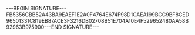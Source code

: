 ---BEGIN SIGNATURE---FB5356CBB52A43BA9EAEF1E2A0F4764E674F98D1CAEA199BCC9BF8CED96501331C819EB87ACE3F3216DB02708B51E704A10E4F529652480AA58B92963B975900---END SIGNATURE---
